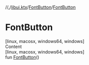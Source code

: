 //[.](../../index.md)/[libui.ktx](../index.md)/[FontButton](index.md)/[FontButton](-font-button.md)



# FontButton  
[linux, macosx, windows64, windows]  
Content  
[linux, macosx, windows64, windows]  
fun [FontButton](-font-button.md)()  



